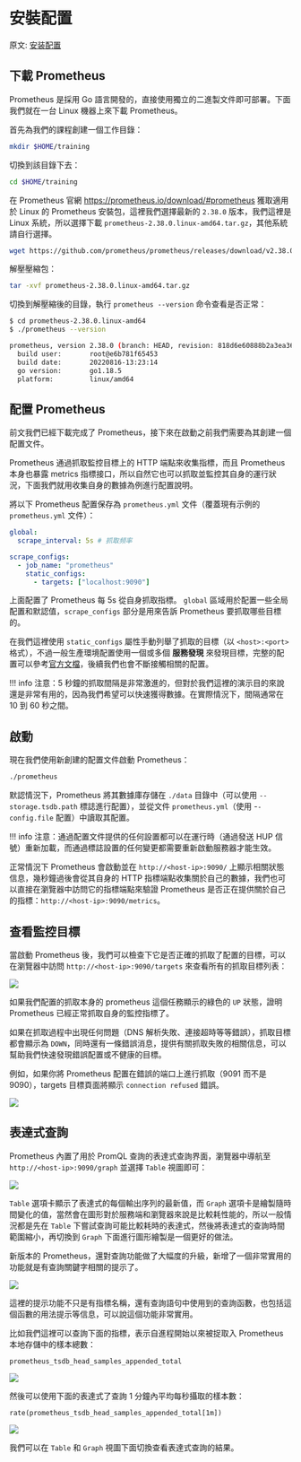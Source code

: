 # 安裝配置

原文: [安装配置](https://p8s.io/docs/basic/install/)

## 下載 Prometheus

Prometheus 是採用 Go 語言開發的，直接使用獨立的二進製文件即可部署。下面我們就在一台 Linux 機器上來下載 Prometheus。

首先為我們的課程創建一個工作目錄：

```bash
mkdir $HOME/training
```

切換到該目錄下去：

```bash
cd $HOME/training
```

在 Prometheus 官網 https://prometheus.io/download/#prometheus 獲取適用於 Linux 的 Prometheus 安裝包，這裡我們選擇最新的 `2.38.0` 版本，我們這裡是 Linux 系統，所以選擇下載 `prometheus-2.38.0.linux-amd64.tar.gz`，其他系統請自行選擇。

```bash
wget https://github.com/prometheus/prometheus/releases/download/v2.38.0/prometheus-2.38.0.linux-amd64.tar.gz
```

解壓壓縮包：

```bash
tar -xvf prometheus-2.38.0.linux-amd64.tar.gz
```

切換到解壓縮後的目錄，執行 `prometheus --version` 命令查看是否正常：

```bash
$ cd prometheus-2.38.0.linux-amd64
$ ./prometheus --version

prometheus, version 2.38.0 (branch: HEAD, revision: 818d6e60888b2a3ea363aee8a9828c7bafd73699)
  build user:       root@e6b781f65453
  build date:       20220816-13:23:14
  go version:       go1.18.5
  platform:         linux/amd64
```

## 配置 Prometheus

前文我們已經下載完成了 Prometheus，接下來在啟動之前我們需要為其創建一個配置文件。

Prometheus 通過抓取監控目標上的 HTTP 端點來收集指標，而且 Prometheus 本身也暴露 metrics 指標接口，所以自然它也可以抓取並監控其自身的運行狀況，下面我們就用收集自身的數據為例進行配置說明。

將以下 Prometheus 配置保存為 `prometheus.yml` 文件（覆蓋現有示例的 `prometheus.yml` 文件）：

```yaml title="prometheus.yml"
global:
  scrape_interval: 5s # 抓取频率

scrape_configs:
  - job_name: "prometheus"
    static_configs:
      - targets: ["localhost:9090"]
```

上面配置了 Prometheus 每 5s 從自身抓取指標。 `global` 區域用於配置一些全局配置和默認值，`scrape_configs` 部分是用來告訴 Prometheus 要抓取哪些目標的。

在我們這裡使用 `static_configs` 屬性手動列舉了抓取的目標（以 `<host>:<port>` 格式），不過一般生產環境配置使用一個或多個 **服務發現** 來發現目標，完整的配置可以參考[官方文檔](https://prometheus.io/docs/prometheus/latest/configuration/configuration/)，後續我們也會不斷接觸相關的配置。

!!! info
    注意：5 秒鐘的抓取間隔是非常激進的，但對於我們這裡的演示目的來說還是非常有用的，因為我們希望可以快速獲得數據。在實際情況下，間隔通常在 10 到 60 秒之間。

## 啟動

現在我們使用新創建的配置文件啟動 Prometheus：

```bash
./prometheus
```

默認情況下，Prometheus 將其數據庫存儲在 `./data` 目錄中（可以使用 `--storage.tsdb.path` 標誌進行配置），並從文件 `prometheus.yml`（使用 -`-config.file` 配置）中讀取其配置。

!!! info
    注意：通過配置文件提供的任何設置都可以在運行時（通過發送 HUP 信號）重新加載，而通過標誌設置的任何變更都需要重新啟動服務器才能生效。

正常情況下 Prometheus 會啟動並在 `http://<host-ip>:9090/` 上顯示相關狀態信息，幾秒鐘過後會從其自身的 HTTP 指標端點收集關於自己的數據，我們也可以直接在瀏覽器中訪問它的指標端點來驗證 Prometheus 是否正在提供關於自己的指標：`http://<host-ip>:9090/metrics`。

## 查看監控目標

當啟動 Prometheus 後，我們可以檢查下它是否正確的抓取了配置的目標，可以在瀏覽器中訪問 `http://<host-ip>:9090/targets` 來查看所有的抓取目標列表：

![](./assets/prometheus-target.png)

如果我們配置的抓取本身的 prometheus 這個任務顯示的綠色的 `UP` 狀態，證明 Prometheus 已經正常抓取自身的監控指標了。

如果在抓取過程中出現任何問題（DNS 解析失敗、連接超時等等錯誤），抓取目標都會顯示為 `DOWN`，同時還有一條錯誤消息，提供有關抓取失敗的相關信息，可以幫助我們快速發現錯誤配置或不健康的目標。

例如，如果你將 Prometheus 配置在錯誤的端口上進行抓取（9091 而不是 9090），targets 目標頁面將顯示 `connection refused` 錯誤。

![](./assets/prometheus-target-error.png)

## 表達式查詢

Prometheus 內置了用於 PromQL 查詢的表達式查詢界面，瀏覽器中導航至 `http://<host-ip>:9090/graph` 並選擇 `Table` 視圖即可：

![](./assets/prometheus-ui-query.png)

`Table` 選項卡顯示了表達式的每個輸出序列的最新值，而 `Graph` 選項卡是繪製隨時間變化的值，當然會在圖形對於服務端和瀏覽器來說是比較耗性能的，所以一般情況都是先在 `Table` 下嘗試查詢可能比較耗時的表達式，然後將表達式的查詢時間範圍縮小，再切換到 `Graph` 下面進行圖形繪製是一個更好的做法。

新版本的 Prometheus，還對查詢功能做了大幅度的升級，新增了一個非常實用的功能就是有查詢關鍵字相關的提示了。

![](./assets/prometheus-ui-query2.png)

這裡的提示功能不只是有指標名稱，還有查詢語句中使用到的查詢函數，也包括這個函數的用法提示等信息，可以說這個功能非常實用。

比如我們這裡可以查詢下面的指標，表示自進程開始以來被捉取入 Prometheus 本地存儲中的樣本總數：

```promql
prometheus_tsdb_head_samples_appended_total
```

![](./assets/prometheus-ui-query3.png)

然後可以使用下面的表達式了查詢 1 分鐘內平均每秒攝取的樣本數：

```promql
rate(prometheus_tsdb_head_samples_appended_total[1m])
```

![](./assets/prometheus-ui-query4.png)

我們可以在 `Table` 和 `Graph` 視圖下面切換查看表達式查詢的結果。